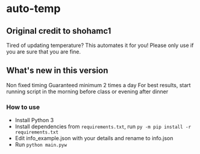 # auto-temp

## Original credit to shohamc1

Tired of updating temperature? This automates it for you!
Please only use if you are sure that you are fine.

## What's new in this version

Non fixed timing
Guaranteed minimum 2 times a day
For best results, start running script in the morning before class or evening after dinner

### How to use

 - Install Python 3
 - Install dependencies from ``requirements.txt``, run ``py -m pip install -r requirements.txt``
 - Edit info_example.json with your details and rename to info.json
 - Run ``python main.pyw``
